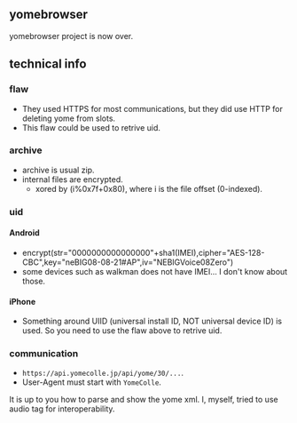 ## yomebrowser
yomebrowser project is now over.

## technical info

### flaw
- They used HTTPS for most communications, but they did use HTTP for deleting yome from slots.
- This flaw could be used to retrive uid.

### archive
- archive is usual zip.
- internal files are encrypted.
  - xored by (i%0x7f+0x80), where i is the file offset (0-indexed).

### uid
#### Android
- encrypt(str="0000000000000000"+sha1(IMEI),cipher="AES-128-CBC",key="neBIG08-08-21#AP",iv="NEBIGVoice08Zero")
- some devices such as walkman does not have IMEI... I don't know about those.

#### iPhone
- Something around UIID (universal install ID, NOT universal device ID) is used. So you need to use the flaw above to retrive uid.

### communication
- `https://api.yomecolle.jp/api/yome/30/...`.
- User-Agent must start with `YomeColle`.

It is up to you how to parse and show the yome xml. I, myself, tried to use audio tag for interoperability.

